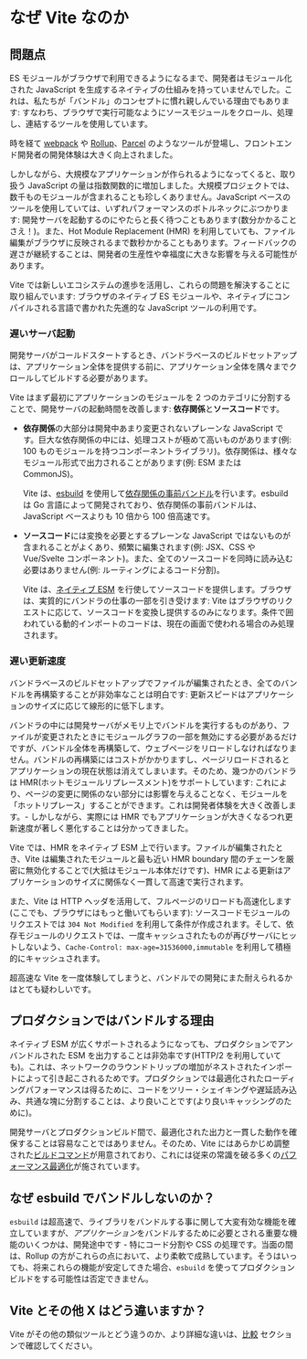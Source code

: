 # なぜ Vite なのか

## 問題点

ES モジュールがブラウザで利用できるようになるまで、開発者はモジュール化された JavaScript を生成するネイティブの仕組みを持っていませんでした。これは、私たちが「バンドル」のコンセプトに慣れ親しんでいる理由でもあります: すなわち、ブラウザで実行可能なようにソースモジュールをクロール、処理し、連結するツールを使用しています。

時を経て [webpack](https://webpack.js.org/) や [Rollup](https://rollupjs.org)、[Parcel](https://parceljs.org/) のようなツールが登場し、フロントエンド開発者の開発体験は大きく向上されました。

しかしながら、大規模なアプリケーションが作られるようになってくると、取り扱う JavaScript の量は指数関数的に増加しました。大規模プロジェクトでは、数千ものモジュールが含まれることも珍しくありません。JavaScript ベースのツールを使用していては、いずれパフォーマンスのボトルネックにぶつかります: 開発サーバを起動するのにやたらと長く待つこともあります(数分かかることさえ！)。また、Hot Module Replacement (HMR) を利用していても、ファイル編集がブラウザに反映されるまで数秒かかることもあります。フィードバックの遅さが継続することは、開発者の生産性や幸福度に大きな影響を与える可能性があります。

Vite では新しいエコシステムの進歩を活用し、これらの問題を解決することに取り組んでいます: ブラウザのネイティブ ES モジュールや、ネイティブにコンパイルされる言語で書かれた先進的な JavaScript ツールの利用です。

### 遅いサーバ起動

開発サーバがコールドスタートするとき、バンドラベースのビルドセットアップは、アプリケーション全体を提供する前に、アプリケーション全体を隅々までクロールしてビルドする必要があります。

Vite はまず最初にアプリケーションのモジュールを 2 つのカテゴリに分割することで、開発サーバの起動時間を改善します: **依存関係**と**ソースコード**です。

- **依存関係**の大部分は開発中あまり変更されないプレーンな JavaScript です。巨大な依存関係の中には、処理コストが極めて高いものがあります(例: 100 ものモジュールを持つコンポーネントライブラリ)。依存関係は、様々なモジュール形式で出力されることがあります(例: ESM または CommonJS)。

  Vite は、[esbuild](https://esbuild.github.io/) を使用して[依存関係の事前バンドル](./dep-pre-bundling)を行います。esbuild は Go 言語によって開発されており、依存関係の事前バンドルは、JavaScript ベースよりも 10 倍から 100 倍高速です。

- **ソースコード**には変換を必要とするプレーンな JavaScript ではないものが含まれることがよくあり、頻繁に編集されます(例: JSX、CSS や Vue/Svelte コンポーネント)。また、全てのソースコードを同時に読み込む必要はありません(例: ルーティングによるコード分割)。

  Vite は、[ネイティブ ESM](https://developer.mozilla.org/en-US/docs/Web/JavaScript/Guide/Modules) を行使してソースコードを提供します。ブラウザは、実質的にバンドラの仕事の一部を引き受けます: Vite はブラウザのリクエストに応じて、ソースコードを変換し提供するのみになります。条件で囲われている動的インポートのコードは、現在の画面で使われる場合のみ処理されます。

<script setup>
import bundlerSvg from '/images/bundler.svg?raw'
import esmSvg from '/images/esm.svg?raw'
</script>
<svg-image :svg="bundlerSvg" />
<svg-image :svg="esmSvg" />

### 遅い更新速度

バンドラベースのビルドセットアップでファイルが編集されたとき、全てのバンドルを再構築することが非効率なことは明白です: 更新スピードはアプリケーションのサイズに応じて線形的に低下します。

バンドラの中には開発サーバがメモリ上でバンドルを実行するものがあり、ファイルが変更されたときにモジュールグラフの一部を無効にする必要があるだけですが、バンドル全体を再構築して、ウェブページをリロードしなければなりません。バンドルの再構築にはコストがかかりますし、ページリロードされるとアプリケーションの現在状態は消えてしまいます。そのため、幾つかのバンドラは HMR(ホットモジュールリプレースメント)をサポートしています: これにより、ページの変更に関係のない部分には影響を与えることなく、モジュールを「ホットリプレース」することができます。これは開発者体験を大きく改善します。- しかしながら、実際には HMR でもアプリケーションが大きくなるつれ更新速度が著しく悪化することは分かってきました。

Vite では、HMR をネイティブ ESM 上で行います。ファイルが編集されたとき、Vite は編集されたモジュールと最も近い HMR boundary 間のチェーンを厳密に無効化することで(大抵はモジュール本体だけです)、HMR による更新はアプリケーションのサイズに関係なく一貫して高速で実行されます。

また、Vite は HTTP ヘッダを活用して、フルページのリロードも高速化します (ここでも、ブラウザにはもっと働いてもらいます): ソースコードモジュールのリクエストでは `304 Not Modified` を利用して条件が作成されます。そして、依存モジュールのリクエストでは、一度キャッシュされたものが再びサーバにヒットしないよう、`Cache-Control: max-age=31536000,immutable` を利用して積極的にキャッシュされます。

超高速な Vite を一度体験してしまうと、バンドルでの開発にまた耐えられるかはとても疑わしいです。

## プロダクションではバンドルする理由

ネイティブ ESM が広くサポートされるようになっても、プロダクションでアンバンドルされた ESM を出力することは非効率です(HTTP/2 を利用していても)。これは、ネットワークのラウンドトリップの増加がネストされたインポートによって引き起こされるためです。プロダクションでは最適化されたローディングパフォーマンスは得るために、コードをツリー・シェイキングや遅延読み込み、共通な塊に分割することは、より良いことです(より良いキャッシングのために)。

開発サーバとプロダクションビルド間で、最適化された出力と一貫した動作を確保することは容易なことではありません。そのため、Vite にはあらかじめ調整された[ビルドコマンド](./build)が用意されており、これには従来の常識を破る多くの[パフォーマンス最適化](./features#ビルドの最適化)が施されています。

## なぜ esbuild でバンドルしないのか？

`esbuild` は超高速で、ライブラリをバンドルする事に関して大変有効な機能を確立していますが、_アプリケーション_<!-- 左の_が表示されないようにコメント -->をバンドルするために必要とされる重要な機能のいくつかは、開発途中です - 特にコード分割や CSS の処理です。当面の間は、Rollup の方がこれらの点において、より柔軟で成熟しています。そうはいっても、将来これらの機能が安定してきた場合、`esbuild` を使ってプロダクションビルドをする可能性は否定できません。

## Vite とその他 X はどう違いますか？

Vite がその他の類似ツールとどう違うのか、より詳細な違いは、[比較](./comparisons) セクションで確認してください。
